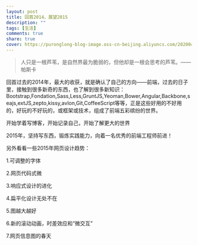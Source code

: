 ```yaml
---
layout: post
title: 回首2014，展望2015
description: ""
tags: [生活]
comments: true
share: true
cover: https://puronglong-blog-image.oss-cn-beijing.aliyuncs.com/20200420174725.png
---
```


> 人只是一根芦苇，是自然界最为脆弱的，但他却是一根会思考的芦苇。——帕斯卡

回首过去的2014年，最大的收获，就是确认了自己的方向——前端，过去的日子里，接触到很多新奇的东西，也了解到很多新知识：
Bootstrap,Fondation,Sass,Less,GruntJS,Yeoman,Bower,Angular,Backbone,seajs,extJS,zepto,kissy,avlon,Git,CoffeeScript等等，正是这些好用的不好用的，好玩的不好玩的，或框架或技术，组成了前端五彩缤纷的世界。

<!-- more -->

开始学着写博客，开始记录自己，开始了解更大的世界

2015年，坚持写东西，锻炼实践能力，向着一名优秀的前端工程师前进！

另外看看一些2015年网页设计趋势：

1.可调整的字体

2.网页代码式微

3.响应式设计的进化

4.扁平化设计无处不在

5.图越大越好

6.新的滚动动画，时差效应和“微交互”

7.网页信息图的春天